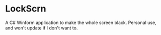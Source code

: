 # LockScrn
 A C# Winform application to make the whole screen black. Personal use, and won't update if I don't want to.
